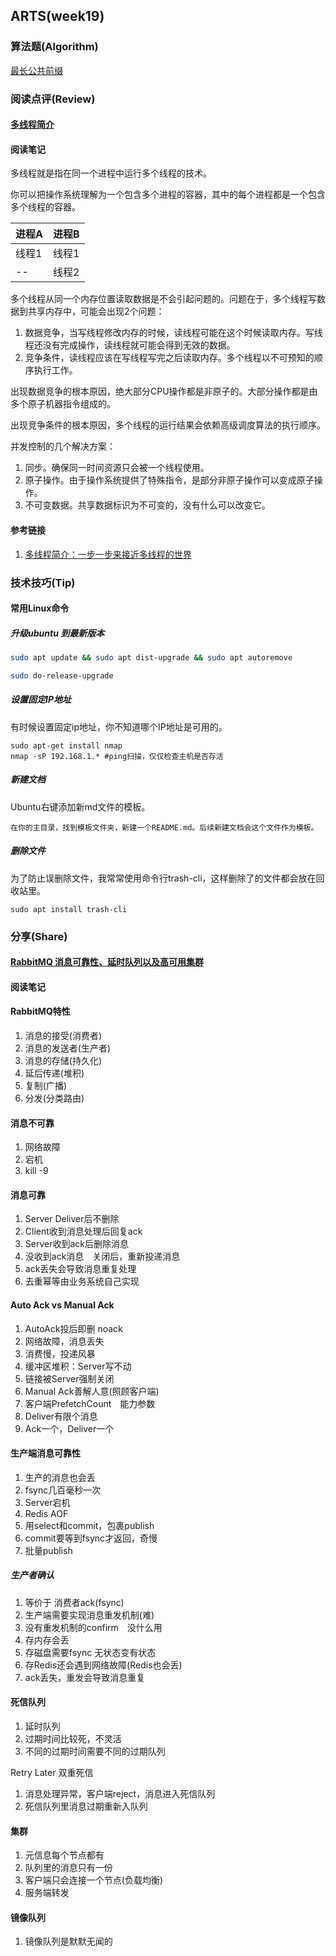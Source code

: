 ## ARTS(week19)

### 算法题(Algorithm)

[最长公共前缀](https://github.com/geekwho11/learn.leetcode.xbcme/tree/master/php/src/14.longest-common-prefix)

### 阅读点评(Review)

#### [多线程简介](https://github.com/xitu/gold-miner/blob/master/TODO1/gentle-introduction-multithreading.md)

#### 阅读笔记

多线程就是指在同一个进程中运行多个线程的技术。 

你可以把操作系统理解为一个包含多个进程的容器，其中的每个进程都是一个包含多个线程的容器。

| 进程A  | 进程B  |
| ---- | ---- |
| 线程1  | 线程1  |
| --   | 线程2  |

多个线程从同一个内存位置读取数据是不会引起问题的。问题在于，多个线程写数据到共享内存中，可能会出现2个问题：

1. 数据竞争，当写线程修改内存的时候，读线程可能在这个时候读取内存。写线程还没有完成操作，读线程就可能会得到无效的数据。
2. 竞争条件，读线程应该在写线程写完之后读取内存。多个线程以不可预知的顺序执行工作。

出现数据竞争的根本原因，绝大部分CPU操作都是非原子的。大部分操作都是由多个原子机器指令组成的。

出现竞争条件的根本原因，多个线程的运行结果会依赖高级调度算法的执行顺序。

并发控制的几个解决方案：

1. 同步。确保同一时间资源只会被一个线程使用。
2. 原子操作。由于操作系统提供了特殊指令，是部分非原子操作可以变成原子操作。
3. 不可变数据。共享数据标识为不可变的，没有什么可以改变它。

#### 参考链接

1. [多线程简介：一步一步来接近多线程的世界](https://mp.weixin.qq.com/s?__biz=Mzg5NjAzMjI0NQ==&mid=2247484508&idx=3&sn=fabe5de355e829cd8978a426ddaf2dfb&chksm=c00608c6f77181d03849ff20e18adcd1963d47bad232d08d4c7c26ece62fea1d90f39de2a94f&mpshare=1&scene=1&srcid=0403wFzSqDtTCYHfGR8q5GBx#rd)

### 技术技巧(Tip)

#### 常用Linux命令

##### 升级ubuntu 到最新版本

```bash
sudo apt update && sudo apt dist-upgrade && sudo apt autoremove

sudo do-release-upgrade
```
##### 设置固定IP地址
有时候设置固定ip地址，你不知道哪个IP地址是可用的。

```
sudo apt-get install nmap
nmap -sP 192.168.1.* #ping扫描，仅仅检查主机是否存活
```
##### 新建文档
Ubuntu右键添加新md文件的模板。

```
在你的主目录，找到模板文件夹，新建一个README.md。后续新建文档会这个文件作为模板。
```
##### 删除文件
为了防止误删除文件，我常常使用命令行trash-cli，这样删除了的文件都会放在回收站里。

```
sudo apt install trash-cli
```

### 分享(Share)

#### [RabbitMQ 消息可靠性、延时队列以及高可用集群](https://mp.weixin.qq.com/s?__biz=MzI0MzQyMTYzOQ==&mid=2247485120&idx=1&sn=6c54d64257a4ac35ba5ac889a343f04a&chksm=e96c1e68de1b977efda136702ef65279795840d97322b29eb5f0f2a066d1ac1cd4370a0e0227&mpshare=1&scene=1&srcid=0422N25Vz9osbJjjpWIbc2Na#rd)

#### 阅读笔记

#### RabbitMQ特性

1. 消息的接受(消费者)
2. 消息的发送者(生产者)
3. 消息的存储(持久化)
4. 延后传递(堆积)
5. 复制(广播)
6. 分发(分类路由)

#### 消息不可靠

1. 网络故障
2. 宕机
3. kill -9

#### 消息可靠

1. Server Deliver后不删除
2. Client收到消息处理后回复ack
3. Server收到ack后删除消息
4. 没收到ack消息　关闭后，重新投递消息
5. ack丢失会导致消息重复处理
6. 去重幂等由业务系统自己实现

#### Auto Ack vs Manual Ack

1. AutoAck投后即删 noack
2. 网络故障，消息丢失
3. 消费慢，投递风暴
4. 缓冲区堆积：Server写不动
5. 链接被Server强制关闭
6. Manual Ack善解人意(照顾客户端)
7. 客户端PrefetchCount　能力参数
8. Deliver有限个消息
9. Ack一个，Deliver一个

#### 生产端消息可靠性

1. 生产的消息也会丢
2. fsync几百毫秒一次
3. Server宕机
4. Redis AOF
5. 用select和commit，包裹publish
6. commit要等到fsync才返回，奇慢
7. 批量publish

##### 生产者确认

1. 等价于 消费者ack(fsync)
2. 生产端需要实现消息重发机制(难)
3. 没有重发机制的confirm　没什么用
4. 存内存会丢
5. 存磁盘需要fsync 无状态变有状态
6. 存Redis还会遇到网络故障(Redis也会丢)
7. ack丢失，重发会导致消息重复

#### 死信队列

1. 延时队列
2. 过期时间比较死，不灵活
3. 不同的过期时间需要不同的过期队列

Retry Later 双重死信

1. 消息处理异常，客户端reject，消息进入死信队列
2. 死信队列里消息过期重新入队列

#### 集群

1. 元信息每个节点都有
2. 队列里的消息只有一份
3. 客户端只会连接一个节点(负载均衡)
4. 服务端转发

#### 镜像队列

1. 镜像队列是默默无闻的



